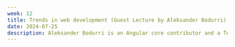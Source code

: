```yaml
---
week: 12
title: Trends in web development (Guest Lecture by Aleksander Bodurri)
date: 2024-07-25
description: Aleksander Bodurri is an Angular core contributor and a Team Lead at Verto Health. He will be discussing the latest trends in web development.
---
```

